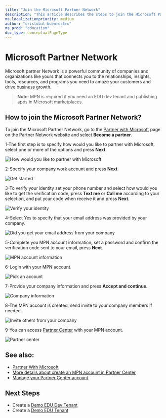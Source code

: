 ```yaml
---
title: "Join the Microsoft Partner Network"
description: "This article describes the steps to join the Microsoft Partner Network."
ms.localizationpriority: medium
author: "cristobal-buenrostro"
ms.prod: "education"
doc_type: conceptualPageType
---
```


# Microsoft Partner Network

Microsoft partner Network is a powerful community of companies and organizations like yours that connects you to the relationships, insights, tools, resources, and programs you need to amaze your customers and drive business growth.

> **Note**: MPN is required if you need an EDU dev tenant and publishing apps in Microsoft marketplaces.

## How to join the Microsoft Partner Network?

To join the Microsoft Partner Network, go to the [Partner with Microsoft](https://partner.microsoft.com/) page on the Partner Network website and select **Become a partner**.

1-The first step is to specify how would you like to partner with Microsoft, select one or more of the options and press **Next**.

![How would you like to partner with Microsoft](./images/msgraph-onboarding/mpn-step1.png)

2-Specify your company work account and press **Next**.

![Get started](./images/msgraph-onboarding/mpn-step2.png)

3-To verify your identity set your phone number and select how would you like to get the verification code, press **Text me** or **Call me** according to your selection, and put your code when receive it and press **Next**.

![Verify your identity](./images/msgraph-onboarding/mpn-step3.png)

4-Select Yes to specify that your email address was provided by your company.

![Did you get your email address from your company](./images/msgraph-onboarding/mpn-step4.png)

5-Complete you MPN account information, set a password and confirm the verification code sent to your email, press **Next**.

![MPN account information](./images/msgraph-onboarding/mpn-step5.png)

6-Login with your MPN account.

![Pick an account](./images/msgraph-onboarding/mpn-step6.png)

7-Provide your company information and press **Accept and continue**.

![Company information](./images/msgraph-onboarding/mpn-step7.png)

8-The MPN account is created, send invite to your company members if needed.

![Invite others from your company](./images/msgraph-onboarding/mpn-step8.png)

9-You can access [Partner Center](https://partner.microsoft.com/) with your MPN account.

![Partner center](./images/msgraph-onboarding/mpn-step9.png)


## See also:

* [Partner With Microsoft](https://docs.microsoft.com/en-us/partner-center/mpn-overview)
* [More details about create an MPN account in Partner Center](https://docs.microsoft.com/en-us/partner-center/mpn-create-a-partner-center-account)
* [Manage your Partner Center account](https://docs.microsoft.com/en-us/partner-center/partner-center-account-setup)


## Next Steps

* Create a [Demo EDU Dev Tenant](/graph/msgraph-onboarding-devtenant)
* Create a [Demo EDU Tenant](/graph/msgraph-onboarding-edutenant)
